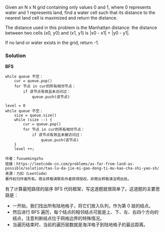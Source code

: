 Given an N x N grid containing only values 0 and 1, where 0 represents water and 1 represents land, find a water cell such that its distance to the nearest land cell is maximized and return the distance.

The distance used in this problem is the Manhattan distance: the distance between two cells (x0, y0) and (x1, y1) is |x0 - x1| + |y0 - y1|.

If no land or water exists in the grid, return -1.

### Solution

**BFS**

```pseudocode
while queue 不空：
    cur = queue.pop()
    for 节点 in cur的所有相邻节点：
        if 该节点有效且未访问过：
            queue.push(该节点)
```



```pseudocode
level = 0
while queue 不空：
    size = queue.size()
    while (size --) {
        cur = queue.pop()
        for 节点 in cur的所有相邻节点：
            if 该节点有效且未被访问过：
                queue.push(该节点)
    }
    level ++;

作者：fuxuemingzhu
链接：https://leetcode-cn.com/problems/as-far-from-land-as-possible/solution/tao-lu-da-jie-mi-gao-dong-ti-mu-kao-cha-shi-yao-sh/
来源：力扣（LeetCode）
著作权归作者所有。商业转载请联系作者获得授权，非商业转载请注明出处。
```

有了计算最短路径的层序 BFS 代码框架，写这道题就很简单了。这道题的主要思路是：

- 一开始，我们找出所有陆地格子，将它们放入队列，作为第 0 层的结点。
- 然后进行 BFS 遍历，每个结点的相邻结点可能是上、下、左、右四个方向的结点，注意判断结点位于网格边界的特殊情况。
- 当遍历结束时，当前的遍历层数就是海洋格子到陆地格子的最远距离。


